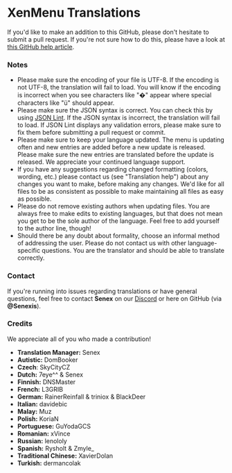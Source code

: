 # XenMenu Translations
If you'd like to make an addition to this GitHub, please don't hesitate to submit a pull request. If you're not sure how to do this, please have a look at [this GitHub help article](https://help.github.com/articles/editing-files-in-another-user-s-repository/).

### Notes
- Please make sure the encoding of your file is UTF-8. If the encoding is not UTF-8, the translation will fail to load. You will know if the encoding is incorrect when you see characters like "�" appear where special characters like "ü" should appear.
- Please make sure the JSON syntax is correct. You can check this by using [JSON Lint](https://jsonlint.com/). If the JSON syntax is incorrect, the translation will fail to load. If JSON Lint displays any validation errors, please make sure to fix them before submitting a pull request or commit.
- Please make sure to keep your language updated. The menu is updating often and new entries are added before a new update is released. Please make sure the new entries are translated before the update is released. We appreciate your continued language support.
- If you have any suggestions regarding changed formatting (colors, wording, etc.) please contact us (see "Translation help") about any changes you want to make, before making any changes. We'd like for all files to be as consistent as possible to make maintaining all files as easy as possible.
- Please do not remove existing authors when updating files. You are always free to make edits to existing languages, but that does not mean you get to be the sole author of the language. Feel free to add yourself to the author line, though!
- Should there be any doubt about formality, choose an informal method of addressing the user. Please do not contact us with other language-specific questions. You are the translator and should be able to translate correctly.

### Contact
If you're running into issues regarding translations or have general questions, feel free to contact **Senex** on our [Discord](https://xenmenu.com/discord/) or here on GitHub (via **@Senexis**). 

### Credits
We appreciate all of you who made a contribution!

- **Translation Manager:** Senex
- **Autistic:** DomBooker
- **Czech**: SkyCityCZ
- **Dutch:** 7eye^^ & Senex
- **Finnish:** DNSMaster
- **French:** L3GRIB
- **German:** RainerReinfall & triniox & BlackDeer
- **Italian:** davidebic
- **Malay:** Muz
- **Polish:** KoriaN
- **Portuguese:** GuYodaGCS
- **Romanian:** xVince
- **Russian:** lenololy
- **Spanish:** Rysholt & Zmyle_
- **Traditional Chinese:** XavierDolan
- **Turkish:** dermancolak
